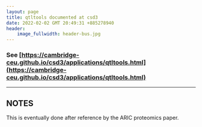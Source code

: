 ```yaml
---
layout: page
title: qtltools documented at csd3
date: 2022-02-02 GMT 20:49:31 +885278940
header:
    image_fullwidth: header-bus.jpg
---
```


### See [https://cambridge-ceu.github.io/csd3/applications/qtltools.html](https://cambridge-ceu.github.io/csd3/applications/qtltools.html)

<!--more-->

---

## NOTES

This is eventually done after reference by the ARIC proteomics paper.
